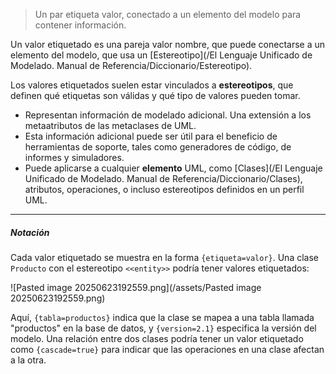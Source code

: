 > Un par etiqueta valor, conectado a un elemento del modelo para contener información.

Un valor etiquetado es una pareja valor nombre, que puede conectarse a un elemento del modelo, que usa un [Estereotipo](/El Lenguaje Unificado de Modelado. Manual de Referencia/Diccionario/Estereotipo).

Los valores etiquetados suelen estar vinculados a **estereotipos**, que definen qué etiquetas son válidas y qué tipo de valores pueden tomar.

- Representan información de modelado adicional. Una extensión a los metaatributos de las metaclases de UML.
- Esta información adicional puede ser útil para el beneficio de herramientas de soporte, tales como generadores de código, de informes y simuladores.
- Puede aplicarse a cualquier **elemento** UML, como [Clases](/El Lenguaje Unificado de Modelado. Manual de Referencia/Diccionario/Clases), atributos, operaciones, o incluso estereotipos definidos en un perfil UML.
****
##### **Notación**
Cada valor etiquetado se muestra en la forma `{etiqueta=valor}`.
Una clase `Producto` con el estereotipo `<<entity>>` podría tener valores etiquetados:

![Pasted image 20250623192559.png](/assets/Pasted image 20250623192559.png)

Aquí, `{tabla=productos}` indica que la clase se mapea a una tabla llamada "productos" en la base de datos, y `{version=2.1}` especifica la versión del modelo.
Una relación entre dos clases podría tener un valor etiquetado como `{cascade=true}` para indicar que las operaciones en una clase afectan a la otra.